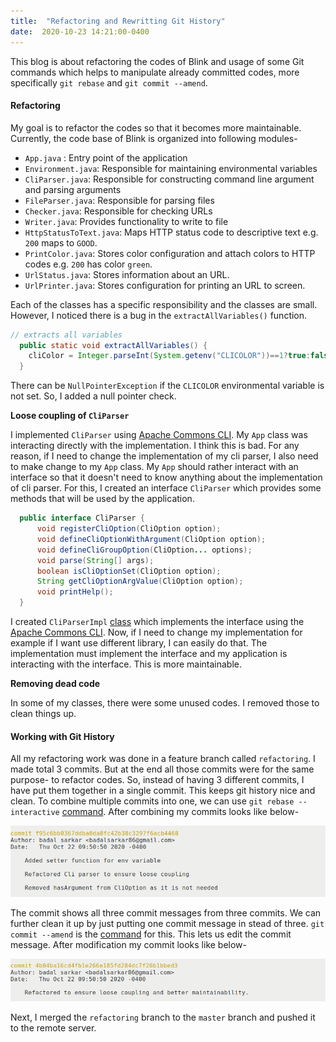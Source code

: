 ```yaml
---
title:  "Refactoring and Rewritting Git History"
date:  2020-10-23 14:21:00-0400
---
```

This blog is about refactoring the codes of Blink and usage of some Git commands
which helps to manipulate already committed codes, more specifically `git
rebase` and `git commit --amend`.

#### Refactoring

My goal is to refactor the codes so that it becomes more maintainable.
Currently, the code base of Blink is organized into following modules-

- `App.java` : Entry point of the application
- `Environment.java`: Responsible for maintaining environmental variables
- `CliParser.java`: Responsible for constructing command line argument and
parsing arguments
- `FileParser.java`: Responsible for parsing files
- `Checker.java`: Responsible for checking URLs
- `Writer.java`: Provides functionality to write to file
- `HttpStatusToText.java`: Maps HTTP status code to descriptive text e.g. `200`
maps to `GOOD`.
- `PrintColor.java`: Stores color configuration and attach colors to HTTP codes
e.g. `200` has color `green`.
- `UrlStatus.java`: Stores information about an URL.
- `UrlPrinter.java`: Stores configuration for printing an URL to screen.

Each of the classes has a specific responsibility and the classes are small.
However, I noticed  there is a bug in the `extractAllVariables()` function.

```java
// extracts all variables
  public static void extractAllVariables() {
    cliColor = Integer.parseInt(System.getenv("CLICOLOR"))==1?true:false;
  }
```
There can be `NullPointerException` if the `CLICOLOR` environmental variable is
not set. So, I added a null pointer check.

**Loose coupling of `CliParser`**

I implemented `CliParser` using [Apache Commons
CLI](http://commons.apache.org/proper/commons-cli/). My `App` class was
interacting directly with the implementation. I think this is bad. For any
reason, if I need to change the implementation of my cli parser, I also need to
make change to my `App` class. My `App` should rather interact with an interface
so that it doesn't need to know anything about the implementation of cli parser.
For this, I created an interface `CliParser` which provides some methods that
will be used by the application. 

```java
  public interface CliParser {
      void registerCliOption(CliOption option);
      void defineCliOptionWithArgument(CliOption option);
      void defineCliGroupOption(CliOption... options);
      void parse(String[] args);
      boolean isCliOptionSet(CliOption option);
      String getCliOptionArgValue(CliOption option);
      void printHelp();
  }
```

I created `CliParserImpl`
[class](https://github.com/badalsarkar/Blink/blob/master/src/main/java/com/badalsarkar/CliParserImpl.java)
which implements the interface using the [Apache Commons
CLI](http://commons.apache.org/proper/commons-cli/). Now, if I need to
change my implementation for example if I want use different library, I can
easily do that. The implementation must implement the interface and my
application is interacting with the interface. This is more maintainable.

**Removing dead code**

In some of my classes, there were some unused codes. I removed those to clean
things up.

#### Working with Git History

All my refactoring work was done in a feature branch called `refactoring`. I
made total 3 commits. But at the end all those commits were for the same
purpose- to refactor codes. So, instead of having 3 different commits, I have
put them together in a single commit. This keeps git history nice and clean. To
combine multiple commits into one, we can use `git rebase --interactive`
[command](https://git-scm.com/book/en/v2/Git-Tools-Rewriting-History). After
combining my commits looks like below-

![Rebase Commit ](./rebaseCommit.png "Rebase Commit")

The commit shows all three commit messages from three commits. We can further
clean it up by just putting one commit message in stead of three. `git commit
--amend` is the
[command](https://git-scm.com/book/en/v2/Git-Tools-Rewriting-History) for this.
This lets us edit the commit message. After modification my commit looks like
below-

![Commit Amend ](./commitAmend.png "Commit Amend")

Next, I merged the `refactoring` branch to the `master` branch and pushed it to
the remote server.




